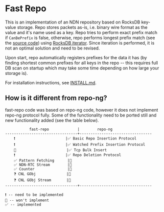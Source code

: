 # Fast Repo

This is an implementation of an NDN repository based on RocksDB key-value storage.
Repo stores packets as-is, i.e. binary wire format as the value and it's name used as a key.
Repo tries to perform exact prefix match if `CanBePrefix` is false, otherwise, repo performs longest prefix match (see the [source code](https://github.com/remap/fast-repo/blob/master/src/storage/storage-engine.cpp#L321)) using [RocksDB iterator](https://github.com/facebook/rocksdb/wiki/Iterator-Implementation). Since iteration is performed, it is not an optimal solution and need to be revised.

Upon start, repo automatically registers prefixes for the data it has (by finding shortest common prefixes for all keys in the repo -- this requires full DB scan on startup which may take some time depending on how large your storage is).

For installation instructions, see [INSTALL.md](INSTALL.md).

## How is it different from repo-ng?

fast-repo code was based on repo-ng code, however it does not implement repo-ng protocol fully. Some of the functionality need to be ported still and new functionality added (see the table below).


```
           fast-repo             |        repo-ng
---------------------------------+---------------------------------
	❗️                       |✅ Basic Repo Insertion Protocol
	❗️                       |✅ Watched Prefix Insertion Protocol
	🚫                       |✅ Tcp Bulk Insert
	❗️                       |✅ Repo Deletion Protocol
	✅ Pattern Fetching      |🚫
	✅ NDN-RTC Stream        |🚫
	✅ Counter               |🚫
	❓ CNL GObj              |🚫
	❓ CNL GObj Stream       |🚫
---------------------------------+---------------------------------

❗️ -- need to be implemented
🚫 -- won't implement
✅ -- implemented

```
